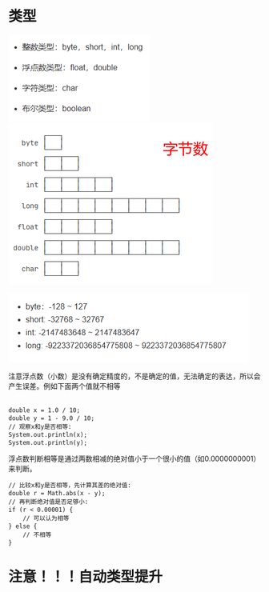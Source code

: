 # 类型

![1716251647230](images/类型/1716251647230.png)![1716251691905](images/类型/1716251691905.png)

![1716251708737](images/类型/1716251708737.png)

注意浮点数（小数）是没有确定精度的，不是确定的值，无法确定的表达，所以会产生误差。例如下面两个值就不相等


```

double x = 1.0 / 10;
double y = 1 - 9.0 / 10;
// 观察x和y是否相等:
System.out.println(x);
System.out.println(y);
```

浮点数判断相等是通过两数相减的绝对值小于一个很小的值（如0.0000000001）来判断。

```
// 比较x和y是否相等，先计算其差的绝对值:
double r = Math.abs(x - y);
// 再判断绝对值是否足够小:
if (r < 0.00001) {
    // 可以认为相等
} else {
    // 不相等
}
```

# 注意！！！**自动类型提升**
